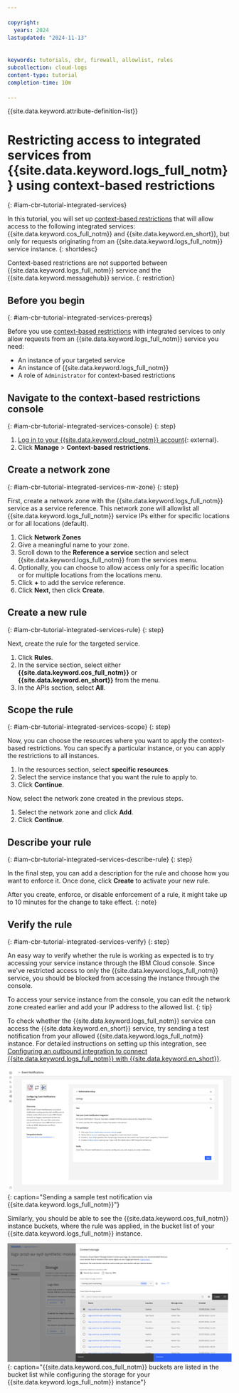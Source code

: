 ```yaml
---

copyright:
  years: 2024
lastupdated: "2024-11-13"


keywords: tutorials, cbr, firewall, allowlist, rules
subcollection: cloud-logs
content-type: tutorial
completion-time: 10m

---
```


{{site.data.keyword.attribute-definition-list}}

# Restricting access to integrated services from {{site.data.keyword.logs_full_notm}} using context-based restrictions
{: #iam-cbr-tutorial-integrated-services}

In this tutorial, you will set up [context-based restrictions](/docs/cloud-logs?topic=cloud-logs-iam-cbr) that will allow access to the following integrated services: {{site.data.keyword.cos_full_notm}} and {{site.data.keyword.en_short}}, but only for requests originating from an {{site.data.keyword.logs_full_notm}} service instance.
{: shortdesc}

Context-based restrictions are not supported between {{site.data.keyword.logs_full_notm}} service and the {{site.data.keyword.messagehub}} service. 
{: restriction}

## Before you begin
{: #iam-cbr-tutorial-integrated-services-prereqs}

Before you use [context-based restrictions](/docs/cloud-logs?topic=cloud-logs-iam-cbr) with integrated services to only allow requests from an {{site.data.keyword.logs_full_notm}} service you need:

- An instance of your targeted service
- An instance of {{site.data.keyword.logs_full_notm}}
- A role of `Administrator` for context-based restrictions

## Navigate to the context-based restrictions console
{: #iam-cbr-tutorial-integrated-services-console}
{: step}

1. [Log in to your {{site.data.keyword.cloud_notm}} account](https://cloud.ibm.com/login){: external}.
2. Click **Manage** > **Context-based restrictions**.

## Create a network zone
{: #iam-cbr-tutorial-integrated-services-nw-zone}
{: step}

First, create a network zone with the {{site.data.keyword.logs_full_notm}} service as a service reference. This network zone will allowlist all {{site.data.keyword.logs_full_notm}} service IPs either for specific locations or for all locations (default).

1. Click **Network Zones**
2. Give a meaningful name to your zone.
3. Scroll down to the **Reference a service** section and select {{site.data.keyword.logs_full_notm}} from the services menu. 
4. Optionally, you can choose to allow access only for a specific location or for multiple locations from the locations menu.
5. Click **+** to add the service reference.
6. Click **Next**, then click **Create**.
 
## Create a new rule
{: #iam-cbr-tutorial-integrated-services-rule}
{: step}

Next, create the rule for the targeted service.

1. Click **Rules**.
2. In the service section, select either **{{site.data.keyword.cos_full_notm}}** or **{{site.data.keyword.en_short}}** from the menu.
3. In the APIs section, select **All**.

## Scope the rule
{: #iam-cbr-tutorial-integrated-services-scope}
{: step}

Now, you can choose the resources where you want to apply the context-based restrictions. You can specify a particular instance, or you can apply the restrictions to all instances.

1. In the resources section, select **specific resources**.
2. Select the service instance that you want the rule to apply to.
3. Click **Continue**.

Now, select the network zone created in the previous steps.

1. Select the network zone and click **Add**.
2. Click **Continue**.


## Describe your rule
{: #iam-cbr-tutorial-integrated-services-describe-rule}
{: step}

In the final step, you can add a description for the rule and choose how you want to enforce it. Once done, click **Create** to activate your new rule.

After you create, enforce, or disable enforcement of a rule, it might take up to 10 minutes for the change to take effect.
{: note}

## Verify the rule
{: #iam-cbr-tutorial-integrated-services-verify}
{: step}

An easy way to verify whether the rule is working as expected is to try accessing your service instance through the IBM Cloud console. Since we've restricted access to only the {{site.data.keyword.logs_full_notm}} service, you should be blocked from accessing the instance through the console.

To access your service instance from the console, you can edit the network zone created earlier and add your IP address to the allowed list.
{: tip}

To check whether the {{site.data.keyword.logs_full_notm}} service can access the {{site.data.keyword.en_short}} service, try sending a test notification from your allowed {{site.data.keyword.logs_full_notm}} instance. For detailed instructions on setting up this integration, see [Configuring an outbound integration to connect {{site.data.keyword.logs_full_notm}} with {{site.data.keyword.en_short}}](/docs/cloud-logs?topic=cloud-logs-event-notifications-configure).

![Scope the rule](/images/logs-cbr-tutorial/cbr_5.png){: caption="Sending a sample test notification via {{site.data.keyword.logs_full_notm}}"}


Similarly, you should be able to see the {{site.data.keyword.cos_full_notm}} instance buckets, where the rule was applied, in the bucket list of your {{site.data.keyword.logs_full_notm}} instance.

![Scope the rule](/images/logs-cbr-tutorial/cbr_6.png){: caption="{{site.data.keyword.cos_full_notm}} buckets are listed in the bucket list while configuring the storage for your {{site.data.keyword.logs_full_notm}} instance"}
